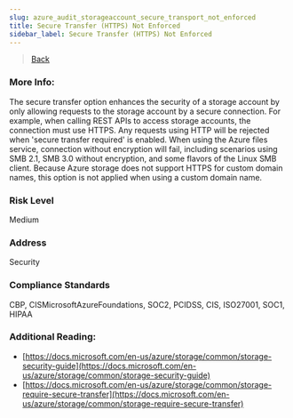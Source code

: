 ```yaml
---
slug: azure_audit_storageaccount_secure_transport_not_enforced
title: Secure Transfer (HTTPS) Not Enforced
sidebar_label: Secure Transfer (HTTPS) Not Enforced
---
```

> [Back](../../azurestorageaudit)

### More Info:
The secure transfer option enhances the security of a storage account by only allowing requests to the storage account by a secure connection. For example, when calling REST APIs to access storage accounts, the connection must use HTTPS. Any requests using HTTP will be rejected when 'secure transfer required' is enabled. When using the Azure files service, connection without encryption will fail, including scenarios using SMB 2.1, SMB 3.0 without encryption, and some flavors of the Linux SMB client. Because Azure storage does not support HTTPS for custom domain names, this option is not applied when using a custom domain name.

### Risk Level
Medium

### Address
Security

### Compliance Standards
CBP, CISMicrosoftAzureFoundations, SOC2, PCIDSS, CIS, ISO27001, SOC1, HIPAA

### Additional Reading:
- [https://docs.microsoft.com/en-us/azure/storage/common/storage-security-guide](https://docs.microsoft.com/en-us/azure/storage/common/storage-security-guide) 
- [https://docs.microsoft.com/en-us/azure/storage/common/storage-require-secure-transfer](https://docs.microsoft.com/en-us/azure/storage/common/storage-require-secure-transfer) 
